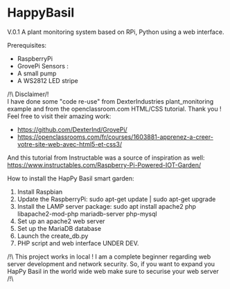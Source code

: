 # HappyBasil
V.0.1
A plant monitoring system based on RPi, Python using a web interface.

Prerequisites:
- RaspberryPi
- GrovePi Sensors :
- A small pump
- A WS2812 LED stripe

/!\ Disclaimer/!\
I have done some "code re-use" from DexterIndustries plant_monitoring example and from the openclassroom.com HTML/CSS tutorial. Thank you !
Feel free to visit their amazing work:
- https://github.com/DexterInd/GrovePi/
- https://openclassrooms.com/fr/courses/1603881-apprenez-a-creer-votre-site-web-avec-html5-et-css3/

And this tutorial from Instructable was a source of inspiration as well: https://www.instructables.com/Raspberry-Pi-Powered-IOT-Garden/

How to install the HapPy Basil smart garden:
1) Install Raspbian
2) Update the RaspberryPi: sudo apt-get update | sudo apt-get upgrade
3) Install the LAMP server package: sudo apt install apache2 php libapache2-mod-php mariadb-server php-mysql
4) Set up an apache2 web server
5) Set up the MariaDB database
6) Launch the create_db.py
7) PHP script and web interface UNDER DEV.


/!\ This project works in local ! I am a complete beginner regarding web server development and network security. So, if you want to expand you HapPy Basil in the world wide web make sure to securise your web server /!\
